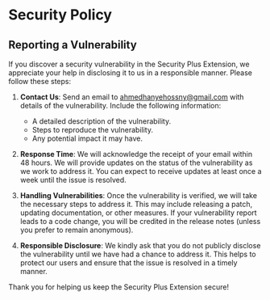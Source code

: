 # Security Policy
## Reporting a Vulnerability

If you discover a security vulnerability in the Security Plus Extension, we appreciate your help in disclosing it to us in a responsible manner. Please follow these steps:

1. **Contact Us**: Send an email to [ahmedhanyehossny@gmail.com](mailto:ahmedhanyehossny@gmail.com) with details of the vulnerability. Include the following information:
   - A detailed description of the vulnerability.
   - Steps to reproduce the vulnerability.
   - Any potential impact it may have.

2. **Response Time**: We will acknowledge the receipt of your email within 48 hours. We will provide updates on the status of the vulnerability as we work to address it. You can expect to receive updates at least once a week until the issue is resolved.

3. **Handling Vulnerabilities**: Once the vulnerability is verified, we will take the necessary steps to address it. This may include releasing a patch, updating documentation, or other measures. If your vulnerability report leads to a code change, you will be credited in the release notes (unless you prefer to remain anonymous).

4. **Responsible Disclosure**: We kindly ask that you do not publicly disclose the vulnerability until we have had a chance to address it. This helps to protect our users and ensure that the issue is resolved in a timely manner.

Thank you for helping us keep the Security Plus Extension secure!
